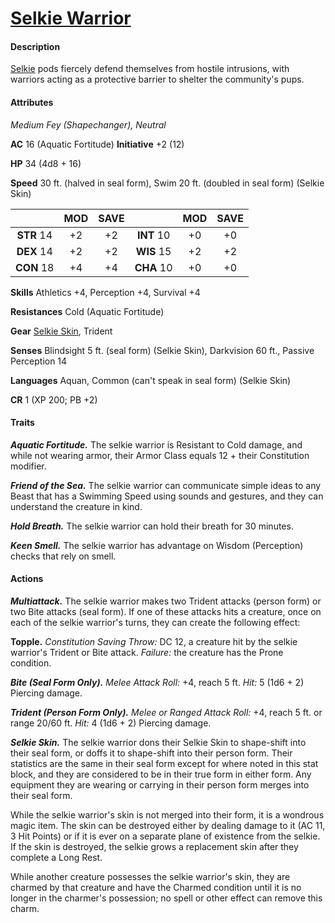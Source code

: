 # [Selkie Warrior](https://github.com/mpanighetti/dnd5e-monsters/blob/main/fey/selkie-warrior.md)

#### Description

[Selkie](../ch-5-character-options/species/selkie.md) pods fiercely defend themselves from hostile intrusions, with warriors acting as a protective barrier to shelter the community's pups.

#### Attributes

_Medium Fey (Shapechanger), Neutral_

**AC** 16 (Aquatic Fortitude) **Initiative** +2 (12)

**HP** 34 (4d8 + 16)

**Speed** 30 ft. (halved in seal form), Swim 20 ft. (doubled in seal form) (Selkie Skin)

|            | MOD | SAVE |            | MOD | SAVE |
|:----------:|:---:|:----:|:----------:|:---:|:----:|
| **STR** 14 | +2  | +2   | **INT** 10 | +0  | +0   |
| **DEX** 14 | +2  | +2   | **WIS** 15 | +2  | +2   |
| **CON** 18 | +4  | +4   | **CHA** 10 | +0  | +0   |

**Skills** Athletics +4, Perception +4, Survival +4

**Resistances** Cold (Aquatic Fortitude)

**Gear** [Selkie Skin](../ch-6-mote-treasures/magic-items/selkie-skin.md), Trident

**Senses** Blindsight 5 ft. (seal form) (Selkie Skin), Darkvision 60 ft., Passive Perception 14

**Languages** Aquan, Common (can't speak in seal form) (Selkie Skin)

**CR** 1 (XP 200; PB +2)

#### Traits

_**Aquatic Fortitude.**_ The selkie warrior is Resistant to Cold damage, and while not wearing armor, their Armor Class equals 12 + their Constitution modifier.

_**Friend of the Sea.**_ The selkie warrior can communicate simple ideas to any Beast that has a Swimming Speed using sounds and gestures, and they can understand the creature in kind.

_**Hold Breath.**_ The selkie warrior can hold their breath for 30 minutes.

_**Keen Smell.**_ The selkie warrior has advantage on Wisdom (Perception) checks that rely on smell.

#### Actions

_**Multiattack.**_ The selkie warrior makes two Trident attacks (person form) or two Bite attacks (seal form). If one of these attacks hits a creature, once on each of the selkie warrior's turns, they can create the following effect:

**Topple.** _Constitution Saving Throw:_ DC 12, a creature hit by the selkie warrior's Trident or Bite attack. _Failure:_ the creature has the Prone condition.

_**Bite (Seal Form Only).** Melee Attack Roll:_ +4, reach 5 ft. _Hit:_ 5 (1d6 + 2) Piercing damage.

_**Trident (Person Form Only).** Melee or Ranged Attack Roll:_ +4, reach 5 ft. or range 20/60 ft. _Hit:_ 4 (1d6 + 2) Piercing damage.

_**Selkie Skin.**_ The selkie warrior dons their Selkie Skin to shape-shift into their seal form, or doffs it to shape-shift into their person form. Their statistics are the same in their seal form except for where noted in this stat block, and they are considered to be in their true form in either form. Any equipment they are wearing or carrying in their person form merges into their seal form.

While the selkie warrior's skin is not merged into their form, it is a wondrous magic item. The skin can be destroyed either by dealing damage to it (AC 11, 3 Hit Points) or if it is ever on a separate plane of existence from the selkie. If the skin is destroyed, the selkie grows a replacement skin after they complete a Long Rest.

While another creature possesses the selkie warrior's skin, they are charmed by that creature and have the Charmed condition until it is no longer in the charmer's possession; no spell or other effect can remove this charm.
